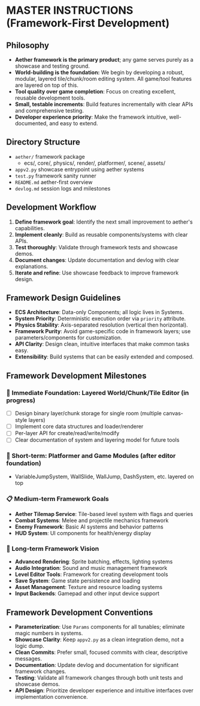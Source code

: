 # MASTER INSTRUCTIONS (Framework-First Development)

## Philosophy
- **Aether framework is the primary product**; any game serves purely as a showcase and testing ground.
- **World-building is the foundation:** We begin by developing a robust, modular, layered tile/chunk/room editing system. All game/tool features are layered on top of this.
- **Tool quality over game completion**: Focus on creating excellent, reusable development tools.
- **Small, testable increments**: Build features incrementally with clear APIs and comprehensive testing.
- **Developer experience priority**: Make the framework intuitive, well-documented, and easy to extend.

## Directory Structure
- `aether/` framework package
  - ecs/, core/, physics/, render/, platformer/, scene/, assets/
- `appv2.py` showcase entrypoint using aether systems
- `test.py` framework sanity runner
- `README.md` aether-first overview
- `devlog.md` session logs and milestones

## Development Workflow
1) **Define framework goal**: Identify the next small improvement to aether's capabilities.
2) **Implement cleanly**: Build as reusable components/systems with clear APIs.
3) **Test thoroughly**: Validate through framework tests and showcase demos.
4) **Document changes**: Update documentation and devlog with clear explanations.
5) **Iterate and refine**: Use showcase feedback to improve framework design.

## Framework Design Guidelines
- **ECS Architecture**: Data-only Components; all logic lives in Systems.
- **System Priority**: Deterministic execution order via `priority` attribute.
- **Physics Stability**: Axis-separated resolution (vertical then horizontal).
- **Framework Purity**: Avoid game-specific code in framework layers; use parameters/components for customization.
- **API Clarity**: Design clean, intuitive interfaces that make common tasks easy.
- **Extensibility**: Build systems that can be easily extended and composed.

## Framework Development Milestones

### 🚩 Immediate Foundation: Layered World/Chunk/Tile Editor (in progress)
- [ ] Design binary layer/chunk storage for single room (multiple canvas-style layers)
- [ ] Implement core data structures and loader/renderer
- [ ] Per-layer API for create/read/write/modify
- [ ] Clear documentation of system and layering model for future tools

### 🔄 Short-term: Platformer and Game Modules (after editor foundation)
- VariableJumpSystem, WallSlide, WallJump, DashSystem, etc. layered on top

### 📋 Medium-term Framework Goals
- **Aether Tilemap Service**: Tile-based level system with flags and queries
- **Combat Systems**: Melee and projectile mechanics framework
- **Enemy Framework**: Basic AI systems and behavior patterns
- **HUD System**: UI components for health/energy display

### 🎯 Long-term Framework Vision
- **Advanced Rendering**: Sprite batching, effects, lighting systems
- **Audio Integration**: Sound and music management framework
- **Level Editor Tools**: Framework for creating development tools
- **Save System**: Game state persistence and loading
- **Asset Management**: Texture and resource loading systems
- **Input Backends**: Gamepad and other input device support

## Framework Development Conventions
- **Parameterization**: Use `Params` components for all tunables; eliminate magic numbers in systems.
- **Showcase Clarity**: Keep `appv2.py` as a clean integration demo, not a logic dump.
- **Clean Commits**: Prefer small, focused commits with clear, descriptive messages.
- **Documentation**: Update devlog and documentation for significant framework changes.
- **Testing**: Validate all framework changes through both unit tests and showcase demos.
- **API Design**: Prioritize developer experience and intuitive interfaces over implementation convenience.


